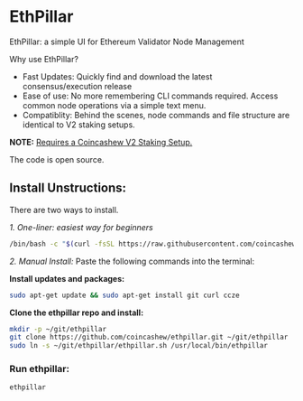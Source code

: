 # EthPillar

EthPillar: a simple UI for Ethereum Validator Node Management

Why use EthPillar?
* Fast Updates: Quickly find and download the latest consensus/execution release
* Ease of use: No more remembering CLI commands required. Access common node operations via a simple text menu.
* Compatiblity: Behind the scenes, node commands and file structure are identical to V2 staking setups. 

**NOTE:** [Requires a Coincashew V2 Staking Setup.](https://www.coincashew.com/coins/overview-eth/guide-or-how-to-setup-a-validator-on-eth2-mainnet)

The code is open source.

## Install Unstructions:

There are two ways to install.

*1. One-liner: easiest way for beginners*

```bash
/bin/bash -c "$(curl -fsSL https://raw.githubusercontent.com/coincashew/ethpillar/master/install.sh)"
```

*2. Manual Install:*
Paste the following commands into the terminal:

**Install updates and packages:**

```bash
sudo apt-get update && sudo apt-get install git curl ccze
```

**Clone the ethpillar repo and install:**

```bash
mkdir -p ~/git/ethpillar
git clone https://github.com/coincashew/ethpillar.git ~/git/ethpillar
sudo ln -s ~/git/ethpillar/ethpillar.sh /usr/local/bin/ethpillar
```

### Run ethpillar:
```bash
ethpillar
```
